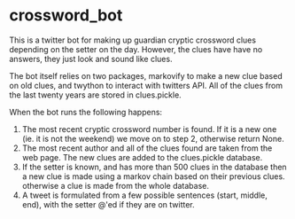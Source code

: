 # crossword_bot

This is a twitter bot for making up guardian cryptic crossword clues
depending on the setter on the day. However, the clues have have no answers,
they just look and sound like clues.

The bot itself relies on two packages, markovify to make a new clue based on
old clues, and twython to interact with twitters API. All of the clues from
the last twenty years are stored in clues.pickle.

When the bot runs the following happens:
1. The most recent cryptic crossword number is found. If it is a new one (ie. it
  is not the weekend) we move on to step 2, otherwise return None.
2. The most recent author and all of the clues found are taken from the
web page. The new clues are added to the clues.pickle database.
3. If the setter is known, and has more than 500 clues in the database then a
new clue is made using a markov chain based on their previous clues. otherwise
a clue is made from the whole database.
4. A tweet is formulated from a few possible sentences (start, middle, end),
with the setter @'ed if they are on twitter.

